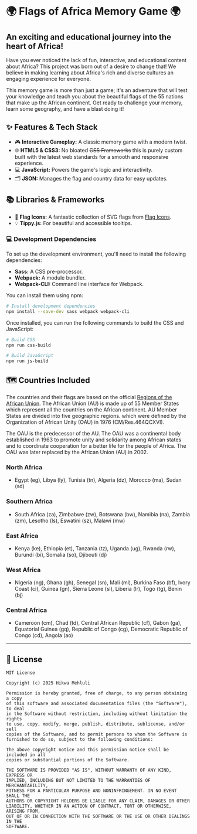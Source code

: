 # 🌍 Flags of Africa Memory Game 🌍

## An exciting and educational journey into the heart of Africa!

Have you ever noticed the lack of fun, interactive, and educational content about Africa? This project was born out of a desire to change that! We believe in making learning about Africa's rich and diverse cultures an engaging experience for everyone.

This memory game is more than just a game; it's an adventure that will test your knowledge and teach you about the beautiful flags of the 55 nations that make up the African continent. Get ready to challenge your memory, learn some geography, and have a blast doing it!

## ✨ Features & Tech Stack

-   🎮 **Interactive Gameplay:** A classic memory game with a modern twist.
-   🌐 **HTML5 & CSS3:** No bloated ~~CSS Frameworks~~ this is purely custom built with the latest web standards for a smooth and responsive experience.
-   💻 **JavaScript:** Powers the game's logic and interactivity.
-   🗂️ **JSON:** Manages the flag and country data for easy updates.

## 📚 Libraries & Frameworks

-   🚩 **Flag Icons:** A fantastic collection of SVG flags from [Flag Icons](https://flagicons.lipis.dev/).
-   💡 **Tippy.js:** For beautiful and accessible tooltips.

### 💻 Development Dependencies

To set up the development environment, you'll need to install the following dependencies:

-   **Sass:** A CSS pre-processor.
-   **Webpack:** A module bundler.
-   **Webpack-CLI:** Command line interface for Webpack.

You can install them using npm:

```bash
# Install development dependencies
npm install --save-dev sass webpack webpack-cli
```

Once installed, you can run the following commands to build the CSS and JavaScript:

```bash
# Build CSS
npm run css-build

# Build JavaScript
npm run js-build
```

## 🗺️ Countries Included

The countries and their flags are based on the official [Regions of the African Union](https://au.int/en/member_states/countryprofiles2). The African Union (AU) is made up of 55 Member States which represent all the countries on the African continent. AU Member States are divided into five geographic regions. which were defined by the Organization of African Unity (OAU) in 1976 (CM/Res.464QCXVI).

The OAU is the predecessor of the AU. The OAU was a continental body established in 1963 to promote unity and solidarity among African states and to coordinate cooperation for a better life for the people of Africa. The OAU was later replaced by the African Union (AU) in 2002. 

### North Africa
- Egypt (eg), Libya (ly), Tunisia (tn), Algeria (dz), Morocco (ma), Sudan (sd)

### Southern Africa
- South Africa (za), Zimbabwe (zw), Botswana (bw), Namibia (na), Zambia (zm), Lesotho (ls), Eswatini (sz), Malawi (mw)

### East Africa
- Kenya (ke), Ethiopia (et), Tanzania (tz), Uganda (ug), Rwanda (rw), Burundi (bi), Somalia (so), Djibouti (dj)

### West Africa
- Nigeria (ng), Ghana (gh), Senegal (sn), Mali (ml), Burkina Faso (bf), Ivory Coast (ci), Guinea (gn), Sierra Leone (sl), Liberia (lr), Togo (tg), Benin (bj)

### Central Africa
- Cameroon (cm), Chad (td), Central African Republic (cf), Gabon (ga), Equatorial Guinea (gq), Republic of Congo (cg), Democratic Republic of Congo (cd), Angola (ao)

---

## 📜 License

```
MIT License

Copyright (c) 2025 Hikwa Mehluli

Permission is hereby granted, free of charge, to any person obtaining a copy
of this software and associated documentation files (the "Software"), to deal
in the Software without restriction, including without limitation the rights
to use, copy, modify, merge, publish, distribute, sublicense, and/or sell
copies of the Software, and to permit persons to whom the Software is
furnished to do so, subject to the following conditions:

The above copyright notice and this permission notice shall be included in all
copies or substantial portions of the Software.

THE SOFTWARE IS PROVIDED "AS IS", WITHOUT WARRANTY OF ANY KIND, EXPRESS OR
IMPLIED, INCLUDING BUT NOT LIMITED TO THE WARRANTIES OF MERCHANTABILITY,
FITNESS FOR A PARTICULAR PURPOSE AND NONINFRINGEMENT. IN NO EVENT SHALL THE
AUTHORS OR COPYRIGHT HOLDERS BE LIABLE FOR ANY CLAIM, DAMAGES OR OTHER
LIABILITY, WHETHER IN AN ACTION OF CONTRACT, TORT OR OTHERWISE, ARISING FROM,
OUT OF OR IN CONNECTION WITH THE SOFTWARE OR THE USE OR OTHER DEALINGS IN THE
SOFTWARE.
```